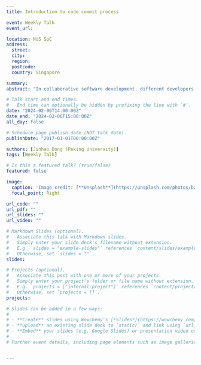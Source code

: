 ```yaml
---
title: Introduction to code commit process 

event: Weekly Talk
event_url: 

location: NUS SoC
address:
  street: 
  city: 
  region: 
  postcode:
  country: Singapore

summary: 
abstract: "In collaborative software development, different developers work independently for respective tasks, which increases the development productivity. However, this process sometimes exhibits inefficiencies. Each time a programmer submits code changes, they are required to attach a commit message. Besides, merge conflicts may emerge when distinct developers modify identical sections of the code. Therefore, automating the generation of commit messages and resolving merge conflicts could substantially improve developers' efficiency. We first conduct an empirical study of existing code commit techniques and propose a novel evaluation perspective, namely patterns. Subsequently, faced with the found problems, for commit message generation, we propose a fine-grained Abstract Syntax Tree (AST) to represent code changes. This representation captures the edit operations between the old and new versions, which can help models understand the key parts of code changes. Additionally, for merge conflict resolution, we propose to produce resolutions by generation instead of relying on classification, as done in prior techniques. In addition to the previous work, we will present our recent progress in merge conflict resolution. Existing techniques suffer from an unclear problem definition and a lack of clarity regarding which kind of resolutions should be produced. Consequently, we aim to provide a precise definition of this problem and propose reliable techniques based on this clarified understanding."

# Talk start and end times.
#   End time can optionally be hidden by prefixing the line with `#`.
date: "2024-02-06T14:00:00Z"
date_end: "2024-02-06T15:00:00Z"
all_day: false

# Schedule page publish date (NOT talk date).
publishDate: "2017-01-01T00:00:00Z"

authors: [Jinhao Dong (Peking University)]
tags: [Weekly Talk]

# Is this a featured talk? (true/false)
featured: false

image:
  caption: 'Image credit: [**Unsplash**](https://unsplash.com/photos/bzdhc5b3Bxs)'
  focal_point: Right

url_code: ""
url_pdf: ""
url_slides: ""
url_video: ""

# Markdown Slides (optional).
#   Associate this talk with Markdown slides.
#   Simply enter your slide deck's filename without extension.
#   E.g. `slides = "example-slides"` references `content/slides/example-slides.md`.
#   Otherwise, set `slides = ""`.
slides:

# Projects (optional).
#   Associate this post with one or more of your projects.
#   Simply enter your project's folder or file name without extension.
#   E.g. `projects = ["internal-project"]` references `content/project/deep-learning/index.md`.
#   Otherwise, set `projects = []`.
projects:

# Slides can be added in a few ways:
# 
# - **Create** slides using Wowchemy's [*Slides*](https://wowchemy.com/docs/managing-content/#create-slides) feature and link using `slides` parameter in the front matter of the talk file
# - **Upload** an existing slide deck to `static/` and link using `url_slides` parameter in the front matter of the talk file
# - **Embed** your slides (e.g. Google Slides) or presentation video on this page using [shortcodes](https://wowchemy.com/docs/writing-markdown-latex/).
# 
# Further event details, including page elements such as image galleries, can be added to the body of this page.


---
```

